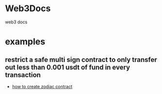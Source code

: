 # Web3Docs
web3 docs

# examples 
## restrict a safe multi sign contract to only transfer out less than 0.001 usdt of fund in every transaction
- [how to create zodiac contract](./zodiac/HowToCreateZodiacContract.md)